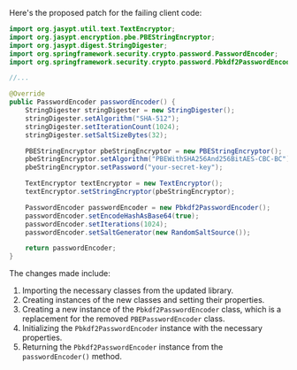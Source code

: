 Here's the proposed patch for the failing client code:

```java
import org.jasypt.util.text.TextEncryptor;
import org.jasypt.encryption.pbe.PBEStringEncryptor;
import org.jasypt.digest.StringDigester;
import org.springframework.security.crypto.password.PasswordEncoder;
import org.springframework.security.crypto.password.Pbkdf2PasswordEncoder;

//...

@Override
public PasswordEncoder passwordEncoder() {
    StringDigester stringDigester = new StringDigester();
    stringDigester.setAlgorithm("SHA-512");
    stringDigester.setIterationCount(1024);
    stringDigester.setSaltSizeBytes(32);

    PBEStringEncryptor pbeStringEncryptor = new PBEStringEncryptor();
    pbeStringEncryptor.setAlgorithm("PBEWithSHA256And256BitAES-CBC-BC");
    pbeStringEncryptor.setPassword("your-secret-key");

    TextEncryptor textEncryptor = new TextEncryptor();
    textEncryptor.setStringEncryptor(pbeStringEncryptor);

    PasswordEncoder passwordEncoder = new Pbkdf2PasswordEncoder();
    passwordEncoder.setEncodeHashAsBase64(true);
    passwordEncoder.setIterations(1024);
    passwordEncoder.setSaltGenerator(new RandomSaltSource());

    return passwordEncoder;
}
```

The changes made include:

1. Importing the necessary classes from the updated library.
2. Creating instances of the new classes and setting their properties.
3. Creating a new instance of the `Pbkdf2PasswordEncoder` class, which is a replacement for the removed `PBEPasswordEncoder` class.
4. Initializing the `Pbkdf2PasswordEncoder` instance with the necessary properties.
5. Returning the `Pbkdf2PasswordEncoder` instance from the `passwordEncoder()` method.